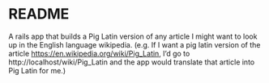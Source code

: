 # README

A rails app that builds a Pig Latin version of any article I
might want to look up in the English language wikipedia. (e.g. If I want a pig latin version of
the article https://en.wikipedia.org/wiki/Pig_Latin, I’d go to http://localhost/wiki/Pig_Latin and
the app would translate that article into Pig Latin for me.)
